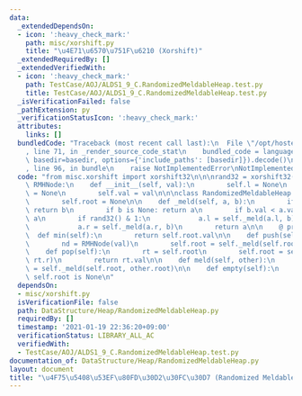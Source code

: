 ```yaml
---
data:
  _extendedDependsOn:
  - icon: ':heavy_check_mark:'
    path: misc/xorshift.py
    title: "\u4E71\u6570\u751F\u6210 (Xorshift)"
  _extendedRequiredBy: []
  _extendedVerifiedWith:
  - icon: ':heavy_check_mark:'
    path: TestCase/AOJ/ALDS1_9_C.RandomizedMeldableHeap.test.py
    title: TestCase/AOJ/ALDS1_9_C.RandomizedMeldableHeap.test.py
  _isVerificationFailed: false
  _pathExtension: py
  _verificationStatusIcon: ':heavy_check_mark:'
  attributes:
    links: []
  bundledCode: "Traceback (most recent call last):\n  File \"/opt/hostedtoolcache/Python/3.9.5/x64/lib/python3.9/site-packages/onlinejudge_verify/documentation/build.py\"\
    , line 71, in _render_source_code_stat\n    bundled_code = language.bundle(stat.path,\
    \ basedir=basedir, options={'include_paths': [basedir]}).decode()\n  File \"/opt/hostedtoolcache/Python/3.9.5/x64/lib/python3.9/site-packages/onlinejudge_verify/languages/python.py\"\
    , line 96, in bundle\n    raise NotImplementedError\nNotImplementedError\n"
  code: "from misc.xorshift import xorshift32\n\n\nrand32 = xorshift32()\n\n\nclass\
    \ RMHNode:\n    def __init__(self, val):\n        self.l = None\n        self.r\
    \ = None\n        self.val = val\n\n\nclass RandomizedMeldableHeap:\n    def __init__(self):\n\
    \        self.root = None\n\n    def _meld(self, a, b):\n        if a is None:\
    \ return b\n        if b is None: return a\n        if b.val < a.val: a, b = b,\
    \ a\n        if rand32() & 1:\n            a.l = self._meld(a.l, b)\n        else:\n\
    \            a.r = self._meld(a.r, b)\n        return a\n\n    @ property\n  \
    \  def min(self):\n        return self.root.val\n\n    def push(self, val):\n\
    \        nd = RMHNode(val)\n        self.root = self._meld(self.root, nd)\n\n\
    \    def pop(self):\n        rt = self.root\n        self.root = self._meld(rt.l,\
    \ rt.r)\n        return rt.val\n\n    def meld(self, other):\n        self.root\
    \ = self._meld(self.root, other.root)\n\n    def empty(self):\n        return\
    \ self.root is None\n"
  dependsOn:
  - misc/xorshift.py
  isVerificationFile: false
  path: DataStructure/Heap/RandomizedMeldableHeap.py
  requiredBy: []
  timestamp: '2021-01-19 22:36:20+09:00'
  verificationStatus: LIBRARY_ALL_AC
  verifiedWith:
  - TestCase/AOJ/ALDS1_9_C.RandomizedMeldableHeap.test.py
documentation_of: DataStructure/Heap/RandomizedMeldableHeap.py
layout: document
title: "\u4F75\u5408\u53EF\u80FD\u30D2\u30FC\u30D7 (Randomized Meldable Heap)"
---
```

